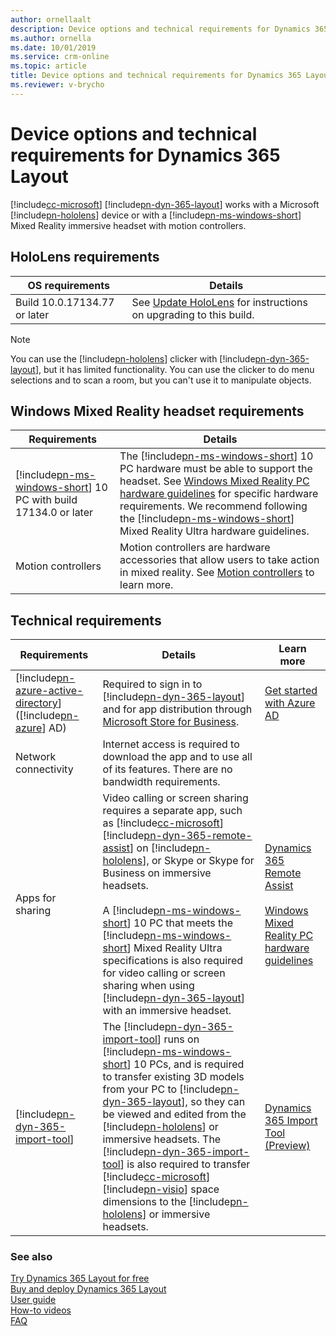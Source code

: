 ```yaml
---
author: ornellaalt
description: Device options and technical requirements for Dynamics 365 Layout
ms.author: ornella
ms.date: 10/01/2019
ms.service: crm-online
ms.topic: article
title: Device options and technical requirements for Dynamics 365 Layout
ms.reviewer: v-brycho
---
```


# Device options and technical requirements for Dynamics 365 Layout

[!include[cc-microsoft](../includes/cc-microsoft.md)] [!include[pn-dyn-365-layout](../includes/pn-dyn-365-layout.md)] works with a Microsoft [!include[pn-hololens](../includes/pn-hololens.md)] device or with a [!include[pn-ms-windows-short](../includes/pn-ms-windows-short.md)] Mixed Reality immersive headset with motion controllers.

## HoloLens requirements

| **OS requirements**          | **Details**                                                                                                                           |
|------------------------------|---------------------------------------------------------------------------------------------------------------------------------------|
| Build 10.0.17134.77 or later | See [Update HoloLens](https://support.microsoft.com/help/12643/hololens-update-hololens) for instructions on upgrading to this build. |

> [!NOTE]
> You can use the [!include[pn-hololens](../includes/pn-hololens.md)] clicker with [!include[pn-dyn-365-layout](../includes/pn-dyn-365-layout.md)], but it has limited functionality. You can use the clicker to do menu selections and to scan a room, but you can't use it to manipulate objects.


## Windows Mixed Reality headset requirements

| **Requirements**                          | **Details**                                                                                                                                                                                                                                                                                                                          |
|-------------------------------------------|--------------------------------------------------------------------------------------------------------------------------------------------------------------------------------------------------------------------------------------------------------------------------------------------------------------------------------------|
| [!include[pn-ms-windows-short](../includes/pn-ms-windows-short.md)] 10 PC with build 17134.0 or later | The [!include[pn-ms-windows-short](../includes/pn-ms-windows-short.md)] 10 PC hardware must be able to support the headset. See [Windows Mixed Reality PC hardware guidelines](https://support.microsoft.com/help/4039260/windows-10-mixed-reality-pc-hardware-guidelines) for specific hardware requirements. We recommend following the [!include[pn-ms-windows-short](../includes/pn-ms-windows-short.md)] Mixed Reality Ultra hardware guidelines. |
| Motion controllers                        | Motion controllers are hardware accessories that allow users to take action in mixed reality. See [Motion controllers](https://docs.microsoft.com/windows/mixed-reality/motion-controllers) to learn more.                                                                                                                     |

Technical requirements
----------------------

| **Requirements**                   | **Details**                                                                                                                                                                                                                                                                                                                                                                                             | **Learn more**                                                                                                                                                |
|------------------------------------|---------------------------------------------------------------------------------------------------------------------------------------------------------------------------------------------------------------------------------------------------------------------------------------------------------------------------------------------------------------------------------------------------------|---------------------------------------------------------------------------------------------------------------------------------------------------------------|
| [!include[pn-azure-active-directory](../includes/pn-azure-active-directory.md)] ([!include[pn-azure](../includes/pn-azure.md)] AD)  | Required to sign in to [!include[pn-dyn-365-layout](../includes/pn-dyn-365-layout.md)] and for app distribution through [Microsoft Store for Business](https://docs.microsoft.com/microsoft-store/sign-up-microsoft-store-for-business).                                                                                                                                                                                                               | [Get started with Azure AD](https://docs.microsoft.com/azure/active-directory/get-started-azure-ad)                                                     |
| Network connectivity               | Internet access is required to download the app and to use all of its features. There are no bandwidth requirements.                                                                                                                                                                                                                                                                                    |                                                                                                                                                               |
| Apps for sharing    | Video calling or screen sharing requires a separate app, such as [!include[cc-microsoft](../includes/cc-microsoft.md)] [!include[pn-dyn-365-remote-assist](../includes/pn-dyn-365-remote-assist.md)] on [!include[pn-hololens](../includes/pn-hololens.md)], or Skype or Skype for Business on immersive headsets. <br> <br>  A [!include[pn-ms-windows-short](../includes/pn-ms-windows-short.md)] 10 PC that meets the [!include[pn-ms-windows-short](../includes/pn-ms-windows-short.md)] Mixed Reality Ultra specifications is also required for video calling or screen sharing when using [!include[pn-dyn-365-layout](../includes/pn-dyn-365-layout.md)] with an immersive headset.                                                                                                                                                                                                               | [Dynamics 365 Remote Assist](../remote-assist/user-guide.md) <br> <br>  [Windows Mixed Reality PC hardware guidelines](https://support.microsoft.com/help/4039260/windows-10-mixed-reality-pc-hardware-guidelines)                     |               
| [!include[pn-dyn-365-import-tool](../includes/pn-dyn-365-import-tool.md)] | The [!include[pn-dyn-365-import-tool](../includes/pn-dyn-365-import-tool.md)] runs on [!include[pn-ms-windows-short](../includes/pn-ms-windows-short.md)] 10 PCs, and is required to transfer existing 3D models from your PC to [!include[pn-dyn-365-layout](../includes/pn-dyn-365-layout.md)], so they can be viewed and edited from the [!include[pn-hololens](../includes/pn-hololens.md)] or immersive headsets. The [!include[pn-dyn-365-import-tool](../includes/pn-dyn-365-import-tool.md)] is also required to transfer [!include[cc-microsoft](../includes/cc-microsoft.md)] [!include[pn-visio](../includes/pn-visio.md)] space dimensions to the [!include[pn-hololens](../includes/pn-hololens.md)] or immersive headsets. | [Dynamics 365 Import Tool (Preview)](https://docs.microsoft.com/dynamics365/mixed-reality/import-tool)    |

### See also
[Try Dynamics 365 Layout for free](try-layout-free.md)<br/>
[Buy and deploy Dynamics 365 Layout](buy-and-deploy-layout.md)<br>
[User guide](user-guide.md)<br/>
[How-to videos](videos.md)<br/>
[FAQ](faq.md)<br/>
